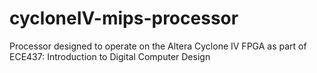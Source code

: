 # cycloneIV-mips-processor
Processor designed to operate on the Altera Cyclone IV FPGA as part of ECE437: Introduction to Digital Computer Design

